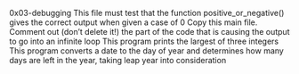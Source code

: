 0x03-debugging
This file must test that the function positive_or_negative() gives the correct output when given a case of 0
Copy this main file. Comment out (don’t delete it!) the part of the code that is causing the output to go into an infinite loop
This program prints the largest of three integers
This program converts a date to the day of year and determines how many days are left in the year, taking leap year into consideration

